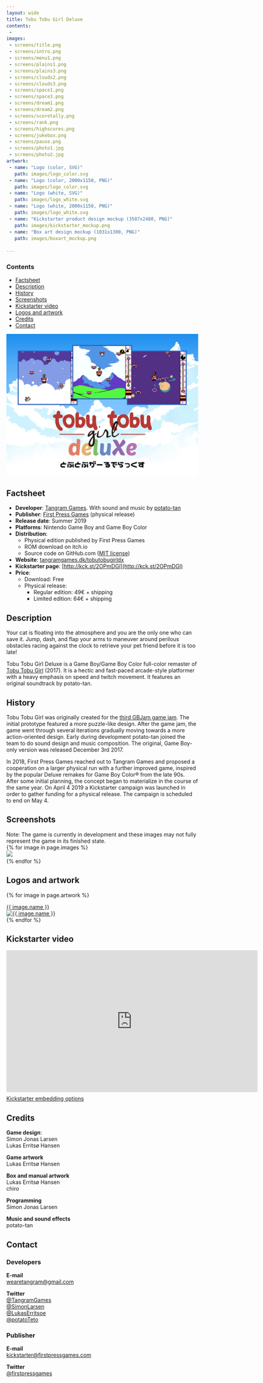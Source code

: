 ```yaml
---
layout: wide
title: Tobu Tobu Girl Deluxe
contents:
 - 
images:
 - screens/title.png
 - screens/intro.png
 - screens/menu1.png
 - screens/plains1.png
 - screens/plains3.png
 - screens/clouds2.png
 - screens/clouds3.png
 - screens/space1.png
 - screens/space3.png
 - screens/dream1.png
 - screens/dream2.png
 - screens/scoretally.png
 - screens/rank.png
 - screens/highscores.png
 - screens/jukebox.png
 - screens/pause.png
 - screens/photo1.jpg
 - screens/photo2.jpg
artwork:
 - name: "Logo (color, SVG)"
   path: images/logo_color.svg
 - name: "Logo (color, 2000x1150, PNG)"
   path: images/logo_color.svg
 - name: "Logo (white, SVG)"
   path: images/logo_white.svg
 - name: "Logo (white, 2000x1150, PNG)"
   path: images/logo_white.svg
 - name: "Kickstarter product design mockup (3507x2480, PNG)"
   path: images/kickstarter_mockup.png
 - name: "Box art design mockup (1031x1300, PNG)"
   path: images/boxart_mockup.png

---
```


<div class="row">
<div class="col-sm-3" markdown="1">

### Contents

* [Factsheet](#factsheet)
* [Description](#description)
* [History](#history)
* [Screenshots](#screenshots)
* [Kickstarter video](#kickstarter-video)
* [Logos and artwork](#logos-and-artwork)
* [Credits](#credits)
* [Contact](#contact)

</div>
<div class="col-sm-9" markdown="1">

<img class="img-responsive" src="/img/ttgdx_screens.jpg">

## Factsheet

* **Developer**: [Tangram Games](http://tangramgames.dk). With sound and music by [potato-tan](http://potatotan.com)
* **Publisher**: [First Press Games](https://firstpressgames.com) (physical release)
* **Release date**: Summer 2019
* **Platforms**: Nintendo Game Boy and Game Boy Color
* **Distribution**:
  - Physical edition published by First Press Games
  - ROM download on itch.io
  - Source code on GitHub.com ([MIT license](https://opensource.org/licenses/MIT))
* **Website**: [tangramgames.dk/tobutobugirldx](http://tangramgames.dk/tobutobugirldx)
* **Kickstarter page**: [http://kck.st/2OPmDGl](http://kck.st/2OPmDGl)
* **Price**:
  - Download: Free
  - Physical release:
    - Regular edition: 49€ + shipping
    - Limited edition: 64€ + shipping

## Description ##

Your cat is floating into the atmosphere and you are the only one who can save it. Jump, dash, and flap your arms to maneuver around perilous obstacles racing against the clock to retrieve your pet friend before it is too late!

Tobu Tobu Girl Deluxe is a Game Boy/Game Boy Color full-color remaster of [Tobu Tobu Girl](/tobutobugirl) (2017).
It is a hectic and fast-paced arcade-style platformer with a heavy emphasis on speed and twitch movement.
It features an original soundtrack by potato-tan.

## History ##

Tobu Tobu Girl was originally created for the [third GBJam game jam](http://jams.gamejolt.io/gbjam3/). The initial prototype featured a more puzzle-like design. After the game jam, the game went through several iterations gradually moving towards a more action-oriented design. Early during development potato-tan joined the team to do sound design and music composition. The original, Game Boy-only version was released December 3rd 2017.

In 2018, First Press Games reached out to Tangram Games and proposed a cooperation on a larger physical run with a further improved game, inspired by the popular Deluxe remakes for Game Boy Color® from the late 90s. After some initial planning, the concept began to materialize in the course of the same year.
On April 4 2019 a Kickstarter campaign was launched in order to gather funding for a physical release. The campaign is scheduled to end on May 4.

## Screenshots ##

<div class="alert alert-info">
Note: The game is currently in development and these images may not fully represent the game in its finished state.
</div>

<div class="row">
	{% for image in page.images %}
	<div class="col-sm-4">
		<a href="{{ image }}">
			<img src="{{ image }}" class="img-responsive thumbnail">
		</a>
	</div>
	{% endfor %}
</div>

## Logos and artwork ##

{% for image in page.artwork %}
<div class="thumbnail">
    <div class="caption">
        <a href="{{ image.path }}">{{ image.name }}</a>
    </div>
    <a href="{{ image.path }}">
        <img class="img-responsive checkered-bg" src="{{ image.path }}" alt="{{ image.name }}">
    </a>
</div>
{% endfor %}

## Kickstarter video ##

<div class="embed-responsive embed-responsive-16by9">
    <iframe width="660" height="372" src="https://www.kickstarter.com/projects/firstpressgames/tobu-tobu-girl-deluxe-for-gb-gbc/widget/video.html" frameborder="0" scrolling="no">
    </iframe>
</div>

<div class="text-center" style="margin-top: 5px;">
    <a class="btn btn-primary btn-sm" href="https://www.kickstarter.com/projects/firstpressgames/tobu-tobu-girl-deluxe-for-gb-gbc/widget">
        Kickstarter embedding options
    </a>
</div>

## Credits ##

**Game design**:<br>
Simon Jonas Larsen<br>
Lukas Erritsø Hansen

**Game artwork**<br>
Lukas Erritsø Hansen

**Box and manual artwork**<br>
Lukas Erritsø Hansen<br>
chiro

**Programming**<br>
Simon Jonas Larsen

**Music and sound effects**<br>
potato-tan

## Contact ##

### Developers

**E-mail**<br>
<a href='&#109;a&#105;lto&#58;&#37;77&#101;a&#114;et&#37;6&#49;ngram&#64;gm%61il&#46;&#99;%6Fm'>w&#101;aretangram&#64;gmail&#46;co&#109;</a>

**Twitter**<br>
<a href="https://twitter.com/TangramGames">@TangramGames</a><br>
<a href="https://twitter.com/SimonLarsen">@SimonLarsen</a><br>
<a href="https://twitter.com/LukasErritsoe">@LukasErritsoe</a><br>
<a href="https://twitter.com/potatoTeto">@potatoTeto</a>

### Publisher

**E-mail**<br>
<a href='m&#97;ilt&#111;&#58;k%69c%6&#66;s%&#55;&#52;&#37;6&#49;rt%&#54;&#53;r&#64;fi&#114;s&#116;pr%&#54;5ssgames&#46;com'>kickstart&#101;r&#64;fir&#115;tp&#114;essga&#109;es&#46;co&#109;</a>

**Twitter**<br>
<a href="https://twitter.com/firstpressgames">@firstpressgames</a>

</div>
</div>

